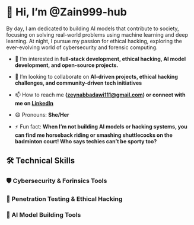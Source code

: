 # 👋 Hi, I’m @Zain999-hub

By day, I am dedicated to building AI models that contribute to society, focusing on solving real-world problems using machine learning and deep learning. At night, I pursue my passion for ethical hacking, exploring the ever-evolving world of cybersecurity and forensic computing.

- 👀 I’m interested in **full-stack development, ethical hacking, AI model development, and open-source projects.**

- 💞️ I’m looking to collaborate on **AI-driven projects, ethical hacking challenges, and community-driven tech initiatives**

- 📫 How to reach me **(zeynabbadawi111@gmail.com) or connect with me on [LinkedIn](https://www.linkedin.com/in/zainab-badawi)**

- 😄 Pronouns: **She/Her**

- ⚡ Fun fact: **When I’m not building AI models or hacking systems, you can find me horseback riding or smashing shuttlecocks on the badminton court! Who says techies can’t be sporty too?**

<!---
Zain999-hub/Zain999-hub is a ✨ special ✨ repository because its `README.md` (this file) appears on your GitHub profile.
You can click the Preview link to take a look at your changes.
--->
## 🛠️ Technical Skills

### 🛡️ Cybersecurity & Forinsics Tools

### 🤖 Penetration Testing & Ethical Hacking


### 🤖 AI Model Building Tools

